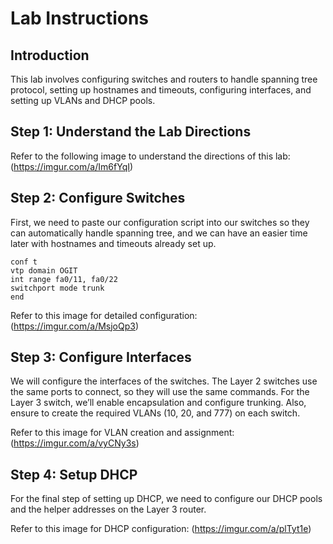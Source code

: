 

# Lab Instructions

## Introduction
This lab involves configuring switches and routers to handle spanning tree protocol, setting up hostnames and timeouts, configuring interfaces, and setting up VLANs and DHCP pools.

## Step 1: Understand the Lab Directions
Refer to the following image to understand the directions of this lab:
(https://imgur.com/a/Im6fYqI)

## Step 2: Configure Switches
First, we need to paste our configuration script into our switches so they can automatically handle spanning tree, and we can have an easier time later with hostnames and timeouts already set up.

```plaintext
conf t
vtp domain OGIT
int range fa0/11, fa0/22
switchport mode trunk
end
```

Refer to this image for detailed configuration:
(https://imgur.com/a/MsjoQp3)

## Step 3: Configure Interfaces
We will configure the interfaces of the switches. The Layer 2 switches use the same ports to connect, so they will use the same commands. For the Layer 3 switch, we’ll enable encapsulation and configure trunking. Also, ensure to create the required VLANs (10, 20, and 777) on each switch.

Refer to this image for VLAN creation and assignment:
(https://imgur.com/a/vyCNy3s)

## Step 4: Setup DHCP
For the final step of setting up DHCP, we need to configure our DHCP pools and the helper addresses on the Layer 3 router.

Refer to this image for DHCP configuration:
(https://imgur.com/a/plTyt1e)
